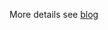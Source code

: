 More details see [blog](https://specer.org/2023/12/09/%E5%85%B3%E4%BA%8E-ECDSA-%E7%AD%BE%E5%90%8D%E6%B5%81%E7%A8%8B%E9%87%8C%E7%9A%84-k/)
